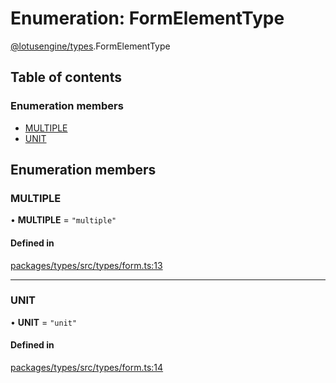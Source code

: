 # Enumeration: FormElementType

[@lotusengine/types](../wiki/@lotusengine.types).FormElementType

## Table of contents

### Enumeration members

- [MULTIPLE](../wiki/@lotusengine.types.FormElementType#multiple)
- [UNIT](../wiki/@lotusengine.types.FormElementType#unit)

## Enumeration members

### MULTIPLE

• **MULTIPLE** = `"multiple"`

#### Defined in

[packages/types/src/types/form.ts:13](https://github.com/lotusengine/sdk/blob/fdb90a3/packages/types/src/types/form.ts#L13)

___

### UNIT

• **UNIT** = `"unit"`

#### Defined in

[packages/types/src/types/form.ts:14](https://github.com/lotusengine/sdk/blob/fdb90a3/packages/types/src/types/form.ts#L14)
